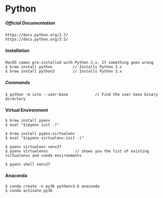 # Python

##### Official Documentation

```
https://docs.python.org/2.7/
https://docs.python.org/3.5/
```

##### Installation

```
MacOS comes pre-installed with Python 2.x. If something goes wrong
$ brew install python         // Installs Python 2.x
$ brew install python3        // Installs Python 3.x
```

##### Commands

```
$ python -m site --user-base            // Find the user base binary directory
```

#### Virtual Environment

```
$ brew install pyenv
$ eval "$(pyenv init -)"

$ brew install pyenv-virtualenv
$ eval "$(pyenv virtualenv-init -)"

$ pyenv virtualenv venv27
$ pyenv virtualenvs            // shows you the list of existing virtualenvs and conda environments

$ pyenv shell venv27
```

#### Anaconda

```
$ conda create -n py36 python=3.6 anaconda
$ conda activate py36

```



